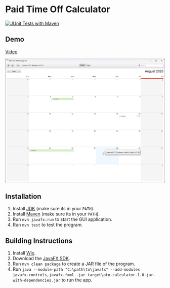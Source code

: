 # Paid Time Off Calculator

[![JUnit Tests with Maven](https://github.com/MattTheCuber/pto-calculator/actions/workflows/maven.yml/badge.svg)](https://github.com/MattTheCuber/pto-calculator/actions/workflows/maven.yml)

## Demo

[Video](https://www.youtube.com/watch?v=NqNEjELOV2M)

![Demonstration](docs/images/demonstration.png)

## Installation

1. Install [JDK](https://www.oracle.com/java/technologies/downloads/) (make sure its in your `PATH`).
2. Install [Maven](https://maven.apache.org/download.cgi) (make sure its in your `PATH`).
3. Run `mvn javafx:run` to start the GUI application.
4. Run `mvn test` to test the program.

## Building Instructions

1. Install [Wix](https://github.com/wixtoolset/wix/releases/).
2. Download the [JavaFX SDK](https://gluonhq.com/products/javafx/).
3. Run `mvn clean package` to create a JAR file of the program.
4. Run `java --module-path "C:\path\to\javafx" --add-modules javafx.controls,javafx.fxml -jar target\pto-calculator-1.0-jar-with-dependencies.jar` to run the app.
